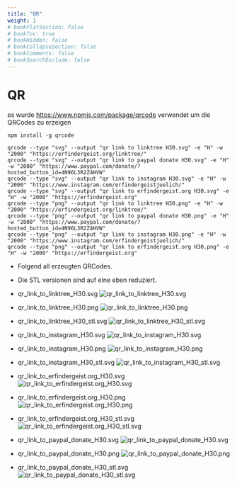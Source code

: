 ```yaml
---
title: "QR"
weight: 1
# bookFlatSection: false
# bookToc: true
# bookHidden: false
# bookCollapseSection: false
# bookComments: false
# bookSearchExclude: false
---
```


# QR

es wurde https://www.npmjs.com/package/qrcode verwendet um die QRCodes zu erzeigen

```
npm install -g qrcode
```

```
qrcode --type "svg" --output "qr link to linktree H30.svg" -e "H" -w "2000" "https://erfindergeist.org/linktree/"
qrcode --type "svg" --output "qr link to paypal donate H30.svg" -e "H" -w "2000" "https://www.paypal.com/donate/?hosted_button_id=4N96L3R2Z4HVW"
qrcode --type "svg" --output "qr link to instagram H30.svg" -e "H" -w "2000" "https://www.instagram.com/erfindergeistjuelich/"
qrcode --type "svg" --output "qr link to erfindergeist.org H30.svg" -e "H" -w "2000" "https://erfindergeist.org"
qrcode --type "png" --output "qr link to linktree H30.png" -e "H" -w "2000" "https://erfindergeist.org/linktree/"
qrcode --type "png" --output "qr link to paypal donate H30.png" -e "H" -w "2000" "https://www.paypal.com/donate/?hosted_button_id=4N96L3R2Z4HVW"
qrcode --type "png" --output "qr link to instagram H30.png" -e "H" -w "2000" "https://www.instagram.com/erfindergeistjuelich/"
qrcode --type "png" --output "qr link to erfindergeist.org H30.png" -e "H" -w "2000" "https://erfindergeist.org"
```

- Folgend all erzeugten QRCodes.
- Die STL versionen sind auf eine eben reduziert.

- qr_link_to_linktree_H30.svg
![qr_link_to_linktree_H30.svg](/images/marketing/qr/qr_link_to_linktree_H30.svg)

- qr_link_to_linktree_H30.png
![qr_link_to_linktree_H30.png](/images/marketing/qr/qr_link_to_linktree_H30.png)

- qr_link_to_linktree_H30_stl.svg
![qr_link_to_linktree_H30_stl.svg](/images/marketing/qr/qr_link_to_linktree_H30_stl.svg)

- qr_link_to_instagram_H30.svg
![qr_link_to_instagram_H30.svg](/images/marketing/qr/qr_link_to_instagram_H30.svg)

- qr_link_to_instagram_H30.png
![qr_link_to_instagram_H30.png](/images/marketing/qr/qr_link_to_instagram_H30.png)

- qr_link_to_instagram_H30_stl.svg
![qr_link_to_instagram_H30_stl.svg](/images/marketing/qr/qr_link_to_instagram_H30_stl.svg)

- qr_link_to_erfindergeist.org_H30.svg
![qr_link_to_erfindergeist.org_H30.svg](/images/marketing/qr/qr_link_to_erfindergeist.org_H30.svg)

- qr_link_to_erfindergeist.org_H30.png
![qr_link_to_erfindergeist.org_H30.png](/images/marketing/qr/qr_link_to_erfindergeist.org_H30.png)

- qr_link_to_erfindergeist.org_H30_stl.svg
![qr_link_to_erfindergeist.org_H30_stl.svg](/images/marketing/qr/qr_link_to_erfindergeist.org_H30_stl.svg)

- qr_link_to_paypal_donate_H30.svg
![qr_link_to_paypal_donate_H30.svg](/images/marketing/qr/qr_link_to_paypal_donate_H30.svg)

- qr_link_to_paypal_donate_H30.png
![qr_link_to_paypal_donate_H30.png](/images/marketing/qr/qr_link_to_paypal_donate_H30.png)

- qr_link_to_paypal_donate_H30_stl.svg
![qr_link_to_paypal_donate_H30_stl.svg](/images/marketing/qr/qr_link_to_paypal_donate_H30_stl.svg)